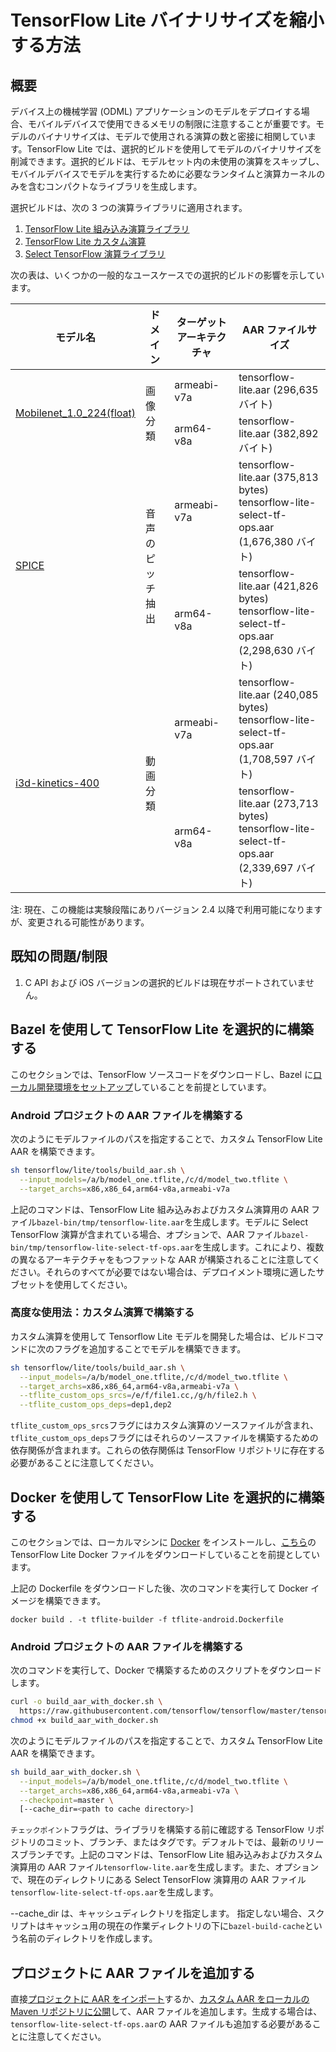 # TensorFlow Lite バイナリサイズを縮小する方法

## 概要

デバイス上の機械学習 (ODML) アプリケーションのモデルをデプロイする場合、モバイルデバイスで使用できるメモリの制限に注意することが重要です。モデルのバイナリサイズは、モデルで使用される演算の数と密接に相関しています。TensorFlow Lite では、選択的ビルドを使用してモデルのバイナリサイズを削減できます。選択的ビルドは、モデルセット内の未使用の演算をスキップし、モバイルデバイスでモデルを実行するために必要なランタイムと演算カーネルのみを含むコンパクトなライブラリを生成します。

選択ビルドは、次の 3 つの演算ライブラリに適用されます。

1. [TensorFlow Lite 組み込み演算ライブラリ](https://www.tensorflow.org/lite/guide/ops_compatibility)
2. [TensorFlow Lite カスタム演算](https://www.tensorflow.org/lite/guide/ops_custom)
3. [Select TensorFlow 演算ライブラリ](https://www.tensorflow.org/lite/guide/ops_select)

次の表は、いくつかの一般的なユースケースでの選択的ビルドの影響を示しています。

<table>
  <thead>
    <tr>
      <th>モデル名</th>
      <th>ドメイン</th>
      <th>ターゲットアーキテクチャ</th>
      <th>AAR ファイルサイズ</th>
    </tr>
  </thead>
  <tr>
    <td rowspan="2"><a href="https://storage.googleapis.com/download.tensorflow.org/models/mobilenet_v1_2018_08_02/mobilenet_v1_1.0_224.tgz">Mobilenet_1.0_224(float)</a></td>
    <td rowspan="2">画像分類</td>
    <td>armeabi-v7a</td>
    <td>tensorflow-lite.aar (296,635 バイト)</td>
  </tr>
   <tr>
    <td>arm64-v8a</td>
    <td>tensorflow-lite.aar (382,892 バイト)</td>
  </tr>
  <tr>
    <td rowspan="2"><a href="https://tfhub.dev/google/lite-model/spice/">SPICE</a></td>
    <td rowspan="2">音声のピッチ抽出</td>
    <td>armeabi-v7a</td>
    <td>tensorflow-lite.aar (375,813 bytes)<br>tensorflow-lite-select-tf-ops.aar (1,676,380 バイト)</td>
  </tr>
   <tr>
    <td>arm64-v8a</td>
    <td>tensorflow-lite.aar (421,826 bytes)<br>tensorflow-lite-select-tf-ops.aar (2,298,630 バイト)</td>
  </tr>
  <tr>
    <td rowspan="2"><a href="https://tfhub.dev/deepmind/i3d-kinetics-400/1">i3d-kinetics-400</a></td>
    <td rowspan="2">動画分類</td>
    <td>armeabi-v7a</td>
    <td>tensorflow-lite.aar (240,085 bytes)<br>tensorflow-lite-select-tf-ops.aar (1,708,597 バイト)</td>
  </tr>
   <tr>
    <td>arm64-v8a</td>
    <td>tensorflow-lite.aar (273,713 bytes)<br>tensorflow-lite-select-tf-ops.aar (2,339,697 バイト)</td>
  </tr>
 </table>

注: 現在、この機能は実験段階にありバージョン 2.4 以降で利用可能になりますが、変更される可能性があります。

## 既知の問題/制限

1. C API および iOS バージョンの選択的ビルドは現在サポートされていません。

## Bazel を使用して TensorFlow Lite を選択的に構築する

このセクションでは、TensorFlow ソースコードをダウンロードし、Bazel に[ローカル開発環境をセットアップ](https://www.tensorflow.org/lite/guide/android#build_tensorflow_lite_locally)していることを前提としています。

### Android プロジェクトの AAR ファイルを構築する

次のようにモデルファイルのパスを指定することで、カスタム TensorFlow Lite AAR を構築できます。

```sh
sh tensorflow/lite/tools/build_aar.sh \
  --input_models=/a/b/model_one.tflite,/c/d/model_two.tflite \
  --target_archs=x86,x86_64,arm64-v8a,armeabi-v7a
```

上記のコマンドは、TensorFlow Lite 組み込みおよびカスタム演算用の AAR ファイル`bazel-bin/tmp/tensorflow-lite.aar`を生成します。モデルに Select TensorFlow 演算が含まれている場合、オプションで、AAR ファイル`bazel-bin/tmp/tensorflow-lite-select-tf-ops.aar`を生成します。これにより、複数の異なるアーキテクチャをもつファットな AAR が構築されることに注意してください。それらのすべてが必要ではない場合は、デプロイメント環境に適したサブセットを使用してください。

### 高度な使用法：カスタム演算で構築する

カスタム演算を使用して Tensorflow Lite モデルを開発した場合は、ビルドコマンドに次のフラグを追加することでモデルを構築できます。

```sh
sh tensorflow/lite/tools/build_aar.sh \
  --input_models=/a/b/model_one.tflite,/c/d/model_two.tflite \
  --target_archs=x86,x86_64,arm64-v8a,armeabi-v7a \
  --tflite_custom_ops_srcs=/e/f/file1.cc,/g/h/file2.h \
  --tflite_custom_ops_deps=dep1,dep2
```

`tflite_custom_ops_srcs`フラグにはカスタム演算のソースファイルが含まれ、`tflite_custom_ops_deps`フラグにはそれらのソースファイルを構築するための依存関係が含まれます。これらの依存関係は TensorFlow リポジトリに存在する必要があることに注意してください。

## Docker を使用して TensorFlow Lite を選択的に構築する

このセクションでは、ローカルマシンに [Docker](https://docs.docker.com/get-docker/) をインストールし、[こちら](https://www.tensorflow.org/lite/guide/build_android#set_up_build_environment_using_docker)の TensorFlow Lite Docker ファイルをダウンロードしていることを前提としています。

上記の Dockerfile をダウンロードした後、次のコマンドを実行して Docker イメージを構築できます。

```shell
docker build . -t tflite-builder -f tflite-android.Dockerfile
```

### Android プロジェクトの AAR ファイルを構築する

次のコマンドを実行して、Docker で構築するためのスクリプトをダウンロードします。

```sh
curl -o build_aar_with_docker.sh \
  https://raw.githubusercontent.com/tensorflow/tensorflow/master/tensorflow/lite/tools/build_aar_with_docker.sh &&
chmod +x build_aar_with_docker.sh
```

次のようにモデルファイルのパスを指定することで、カスタム TensorFlow Lite AAR を構築できます。

```sh
sh build_aar_with_docker.sh \
  --input_models=/a/b/model_one.tflite,/c/d/model_two.tflite \
  --target_archs=x86,x86_64,arm64-v8a,armeabi-v7a \
  --checkpoint=master \
  [--cache_dir=<path to cache directory>]
```

`チェックポイント`フラグは、ライブラリを構築する前に確認する TensorFlow リポジトリのコミット、ブランチ、またはタグです。デフォルトでは、最新のリリースブランチです。上記のコマンドは、TensorFlow Lite 組み込みおよびカスタム演算用の AAR ファイル`tensorflow-lite.aar`を生成します。また、オプションで、現在のディレクトリにある Select TensorFlow 演算用の AAR ファイル`tensorflow-lite-select-tf-ops.aar`を生成します。

--cache_dir は、キャッシュディレクトリを指定します。 指定しない場合、スクリプトはキャッシュ用の現在の作業ディレクトリの下に`bazel-build-cache`という名前のディレクトリを作成します。

## プロジェクトに AAR ファイルを追加する

直接[プロジェクトに AAR をインポート](https://www.tensorflow.org/lite/guide/android#add_aar_directly_to_project)するか、[カスタム AAR をローカルの Maven リポジトリに公開](https://www.tensorflow.org/lite/guide/android#install_aar_to_local_maven_repository)して、AAR ファイルを追加します。生成する場合は、`tensorflow-lite-select-tf-ops.aar`の AAR ファイルも追加する必要があることに注意してください。
